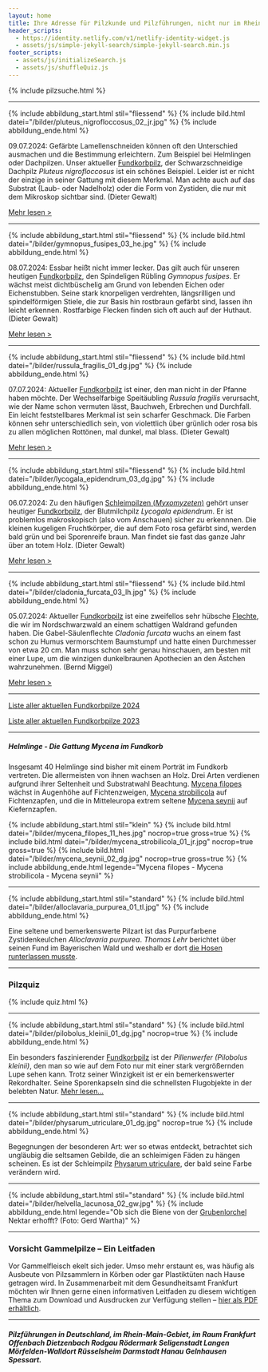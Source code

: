 ```yaml
---
layout: home
title: Ihre Adresse für Pilzkunde und Pilzführungen, nicht nur im Rhein-Main-Gebiet
header_scripts:
  - https://identity.netlify.com/v1/netlify-identity-widget.js
  - assets/js/simple-jekyll-search/simple-jekyll-search.min.js
footer_scripts:
  - assets/js/initializeSearch.js
  - assets/js/shuffleQuiz.js
---
```

{% include pilzsuche.html %}

- - -

{% include abbildung_start.html stil="fliessend" %}
{% include bild.html datei="/bilder/pluteus_nigrofloccosus_02_jr.jpg" %}
{% include abbildung_ende.html %}

09.07.2024: Gefärbte Lamellenschneiden können oft den Unterschied ausmachen und die Bestimmung erleichtern. Zum Beispiel bei Helmlingen oder Dachpilzen. Unser aktueller [Fundkorbpilz](AA "Glossar-"), der Schwarzschneidige Dachpilz *Pluteus nigrofloccosus* ist ein schönes Beispiel. Leider ist er nicht der einzige in seiner Gattung mit diesem Merkmal. Man achte auch auf das Substrat (Laub- oder Nadelholz) oder die Form von Zystiden, die nur mit dem Mikroskop sichtbar sind. (Dieter Gewalt)

[Mehr lesen >](/pilze/pluteus-nigrofloccosus-schwarzschneidiger-dachpilz)

<div style="clear:  both"></div>

- - -

{% include abbildung_start.html stil="fliessend" %}
{% include bild.html datei="/bilder/gymnopus_fusipes_03_he.jpg" %}
{% include abbildung_ende.html %}

08.07.2024: Essbar heißt nicht immer lecker. Das gilt auch für unseren heutigen [Fundkorbpilz](AA "Glossar-"), den Spindeligen Rübling *Gymnopus fusipes*. Er wächst meist dichtbüschelig am Grund von lebenden Eichen oder Eichenstubben. Seine stark knorpeligen verdrehten, längsrilligen und spindelförmigen Stiele, die zur Basis hin rostbraun gefärbt sind, lassen ihn leicht erkennen. Rostfarbige Flecken finden sich oft auch auf der Huthaut. (Dieter Gewalt)

[Mehr lesen >](/pilze/pluteus-nigrofloccosus-schwarzschneidiger-dachpilz)

<div style="clear:  both"></div>

- - -

{% include abbildung_start.html stil="fliessend" %}
{% include bild.html datei="/bilder/russula_fragilis_01_dg.jpg" %}
{% include abbildung_ende.html %}

07.07.2024: Aktueller [Fundkorbpilz](AA "Glossar-") ist einer, den man nicht in der Pfanne haben möchte. Der Wechselfarbige Speitäubling *Russula fragilis* verursacht, wie der Name schon vermuten lässt, Bauchweh, Erbrechen und Durchfall. Ein leicht feststellbares Merkmal ist sein scharfer Geschmack. Die Farben können sehr unterschiedlich sein, von violettlich über grünlich oder rosa bis zu allen möglichen Rottönen, mal dunkel, mal blass. (Dieter Gewalt)

 [Mehr lesen >](/pilze/russula-fragilis-wechselfarbiger-speitäubling)

<div style="clear:  both"></div>

- - -

{% include abbildung_start.html stil="fliessend" %}
{% include bild.html datei="/bilder/lycogala_epidendrum_03_dg.jpg" %}
{% include abbildung_ende.html %}

06.07.2024: Zu den häufigen [Schleimpilzen (*Myxomyzeten*)](/verwandt/schleimpilze-myxomyzeten) gehört unser heutiger [Fundkorbpilz](AA "Glossar-"), der Blutmilchpilz *Lycogala epidendrum*. Er ist problemlos makroskopisch (also vom Anschauen) sicher zu erkennnen. Die kleinen kugeligen Fruchtkörper, die auf dem Foto rosa gefärbt sind, werden bald grün und bei Sporenreife braun. Man findet sie fast das ganze Jahr über an totem Holz. (Dieter Gewalt)

[Mehr lesen >](/pilze/lycogala-epidendrum-blutmilchpilz)

<div style="clear:  both"></div>

- - -

{% include abbildung_start.html stil="fliessend" %}
{% include bild.html datei="/bilder/cladonia_furcata_03_lh.jpg" %}
{% include abbildung_ende.html %}

05.07.2024: Aktueller [Fundkorbpilz](AA "Glossar-") ist eine zweifellos sehr hübsche [Flechte](/verwandt/Flechten), die wir im Nordschwarzwald an einem schattigen Waldrand gefunden haben. Die Gabel-Säulenflechte *Cladonia furcata* wuchs an einem fast schon zu Humus vermorschtem Baumstumpf und hatte einen Durchmesser von etwa 20 cm. Man muss schon sehr genau hinschauen, am besten mit einer Lupe, um die winzigen dunkelbraunen Apothecien an den Ästchen wahrzunehmen. (Bernd Miggel)

[Mehr lesen >](/pilze/cladonia-furcata-gabel-säulenflechte)

<div style="clear:  both"></div>

- - -

[Liste aller aktuellen Fundkorbpilze 2024](/artikel/liste-aller-aktuellen-fundkorbpilze-2024.html)

[Liste aller aktuellen Fundkorbpilze 2023](/artikel/liste-aller-aktuellen-fundkorbpilze-2023.html)

- - -

##### Helmlinge - Die Gattung *Mycena* im Fundkorb

Insgesamt 40 Helmlinge sind bisher mit einem Porträt im Fundkorb vertreten. Die allermeisten von ihnen wachsen an Holz. Drei Arten verdienen aufgrund ihrer Seltenheit und Substratwahl Beachtung. [Mycena filopes](/pilze/mycena-filopes-zerbrechlicher-fadenhelmling) wächst in Augenhöhe auf Fichtenzweigen, [Mycena strobilicola](/pilze/mycena-strobilicola-fichtenzapfenhelmling) auf Fichtenzapfen, und die in Mitteleuropa extrem seltene [Mycena seynii](/pilze/mycena-seynii-mediterraner-kiefernzapfenhelmling) auf Kiefernzapfen.

{% include abbildung_start.html stil="klein" %}
{% include bild.html datei="/bilder/mycena_filopes_11_hes.jpg" nocrop=true gross=true %}
{% include bild.html datei="/bilder/mycena_strobilicola_01_jr.jpg" nocrop=true gross=true %}
{% include bild.html datei="/bilder/mycena_seynii_02_dg.jpg" nocrop=true gross=true %}
{% include abbildung_ende.html legende="Mycena filopes - Mycena strobilicola - Mycena seynii" %}

- - -

{% include abbildung_start.html stil="standard" %}
{% include bild.html datei="/bilder/alloclavaria_purpurea_01_tl.jpg" %}
{% include abbildung_ende.html %}

Eine seltene und bemerkenswerte Pilzart ist das Purpurfarbene Zystidenkeulchen *Alloclavaria purpurea*. *Thomas Lehr* berichtet über seinen Fund im Bayerischen Wald und weshalb er dort [die Hosen runterlassen musste](/pilze/alloclavaria-purpurea-purpurfarbenes-zystidenkeulchen).

- - -

### Pilzquiz

{% include quiz.html %}

- - -

{% include abbildung_start.html stil="standard" %}
{% include bild.html datei="/bilder/pilobolus_kleinii_01_dg.jpg" nocrop=true %}
{% include abbildung_ende.html %}

Ein besonders faszinierender [Fundkorbpilz](AA "Glossar-") ist der *Pillenwerfer (Pilobolus kleinii)*, den man so wie auf dem Foto nur mit einer stark vergrößernden Lupe sehen kann. Trotz seiner Winzigkeit ist er ein bemerkenswerter Rekordhalter. Seine Sporenkapseln sind die schnellsten Flugobjekte in der belebten Natur. [Mehr lesen...](/pilze/pilobolus-kleinii-pillenwerfer)

- - -

{% include abbildung_start.html stil="standard" %}
{% include bild.html datei="/bilder/physarum_utriculare_01_dg.jpg" nocrop=true %}
{% include abbildung_ende.html %}

Begegnungen der besonderen Art: wer so etwas entdeckt, betrachtet sich ungläubig die seltsamen Gebilde, die an schleimigen Fäden zu hängen scheinen. Es ist der Schleimpilz [Physarum utriculare](/pilze/physarum-utriculare-fadenfruchtschleimpilz), der bald seine Farbe verändern wird.

- - -

{% include abbildung_start.html stil="standard" %}
{% include bild.html datei="/bilder/helvella_lacunosa_02_gw.jpg" %}
{% include abbildung_ende.html legende="Ob sich die Biene von der <a href='/pilze/helvella-lacunosa-grubenlorchel'>Grubenlorchel</a> Nektar erhofft?  (Foto: Gerd Wartha)" %}

- - -

### Vorsicht Gammelpilze – Ein Leitfaden

Vor Gammelfleisch ekelt sich jeder. Umso mehr erstaunt es, was häufig als Ausbeute von Pilzsammlern in Körben oder gar Plastiktüten nach Hause getragen wird. In Zusammenarbeit mit dem Gesundheitsamt Frankfurt möchten wir Ihnen gerne einen informativen Leitfaden zu diesem wichtigen Thema zum Download und Ausdrucken zur Verfügung stellen – [hier als PDF erhältlich](/assets/docs/Fundkorb.de-Gammelpilze.pdf).

- - -

##### Pilzführungen in Deutschland, im Rhein-Main-Gebiet, im Raum Frankfurt Offenbach Dietzenbach Rodgau Rödermark Seligenstadt Langen Mörfelden-Walldort Rüsselsheim Darmstadt Hanau Gelnhausen Spessart.
